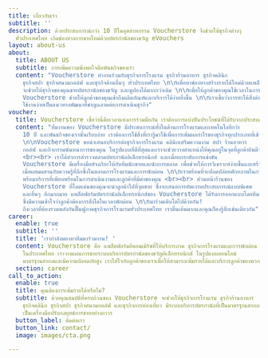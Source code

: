 ```yaml
---
title: เกี่ยวกับเรา
subtitle: ''
description: ด้วยประสบการณ์กว่า 10 ปีในอุตสาหกรรม Voucherstore จึงช่วยให้ธุรกิจต่างๆ
  ทั่วประเทศไทย เกิดช่องทางการขายใหม่ด้วยบัตรกำนัลของขวัญ eVouchers
layout: about-us
about:
  title: ABOUT US
  subtitle: การเพิ่มความพึงพอใจคือพันธกิจของเรา
  content: "Voucherstore ทำงานร่วมกับธุรกิจการโรงแรม ธุรกิจร้านอาหาร ธุรกิจคลินิก
    ธุรกิจสปา ธุรกิจสนามกอล์ฟ และธุรกิจด้านอื่นๆ ทั่วประเทศไทย \n\nเพื่อหาช่องทางสร้างรายได้ใหม่ด้วยแพล็ตฟอร์มอีคอมเมิร์ซของเรา
    จะช่วยให้ธุรกิจของคุณขายบัตรกำนัลของขวัญ และคูปองได้มากกว่าเดิม \n\nเพื่อให้ลูกค้าของคุณใช้เวลาในการพักผ่อนอย่างมีความสุข
    Voucherstore ช่วยให้ลูกค้าของคุณเข้าถึงผลิตภัณฑ์และบริการได้ง่ายยิ่งขึ้น \n\nเราเชื่อว่าการทำให้สิ่งต่างๆ
    ใช้งานง่ายเป็นแนวทางพัฒนาที่ชาญฉลาดต่อการดำเนินธุรกิจ"
voucher:
  title: Voucherstore เชื่อว่านี่คือเวลาแห่งการร่วมมือกัน เราต้องการแบ่งปันประโยชน์ที่ได้รับจากประสบการณ์ของเราทั้งหมดให้กับคุณ
  content: "ทีมงานของ Voucherstore มีประสบการณ์ทั้งในด้านการโรงแรมและเทคโนโลยีกว่า
    10 ปี และพันธกิจของเรานั้นเรียบง่าย เราต้องการใช้สิ่งที่เรารู้มาใช้เพื่อการเพิ่มผลกำไรของธุรกิจทุกประเภทที่เข้าร่วมแพล็ตฟอร์มของเรา
    \n\nVoucherstore ขอนำเสนอบริการต่อธุรกิจการโรงแรม คลินิกเสริมความงาม สปา ร้านอาหาร
    กอล์ฟ และกิจกรรมนันทนาการของคุณ ในรูปแบบที่ดีที่สุดและเราจะช่วยวางตำแหน่งให้คุณอยู่ในจุดที่ลูกค้ายินดีจะซื้อ
    <br><br> เราได้ทำการสำรวจตลาดบัตรกำนัลอิเล็กทรอนิกส์ และเมื่อยกระดับการแข่งขัน
    Voucherstore มีเครื่องมืออัจฉริยะให้กับทีมนักขายและนักการตลาด เพื่อช่วยให้การวิเคราะห์ง่ายขึ้นและสร้างโอกาสในการเติบโตมากขึ้น
    เมื่อผสมผสานกับความรู้ที่ลึกซึ้งในตลาดการโรงแรมและการพักผ่อน \n\nเราพร้อมที่จะปลดปล่อยศักยภาพในการสร้างกำไรของคุณ
    พร้อมบริการที่เพียบพร้อมในการดำเนินงานและลูกค้าที่มีค่าของคุณ <br><br> ส่วนหน้าร้านของ
    Voucherstore ที่โดดเด่นของคุณจะนำลูกค้าไปที่จุดขาย ซึ่งจะเสนอการอัพเกรดประสบการณ์แบบพิเศษ
    และอื่นๆ อีกมากมาย แพล็ตฟอร์มบัตรกำนัลอิเล็กทรอนิกส์ของ Voucherstore ได้รับการออกแบบโดยทีมงานมืออาชีพด้านการโรงแรม
    ซึ่งมีความเข้าใจว่าลูกค้าต้องการสิ่งใดในเวลาพักผ่อน \n\nมาร่วมเติบโตไปด้วยกัน!
    ถึงเวลาที่ต้องรวมพลังกันฟื้นฟูภาคธุรกิจการโรงแรมทั่วประเทศไทย เราตื่นเต้นมากและคุณก็คงรู้สึกเช่นเดียวกัน"
career:
  enable: true
  subtitle: ''
  title: 'เรากำลังมองหาทีมมาร่วมงาน! '
  content: Voucherstore คือ แพล็ตฟอร์มอีคอมเมิร์ซที่ให้บริการภาค ธุรกิจการโรงแรมและการพักผ่อน
    ในประเทศไทย เราวางแผนการขายระบบบริหารบัตรกำนัลของขวัญอิเล็กทรอนิกส์ ในรูปแบบออนไลน์
    มาตรฐานสากลและมีความปลอดภัยสูง เราใส่ใจกับลูกค้าของเราเพื่อให้สามารถเพิ่มรายได้และบริการลูกค้าของพวกเขาให้ดียิ่งขึ้น
  section: career
call_to_action:
  enable: true
  title: คุณต้องการเพิ่มรายได้หรือไม่?
  subtitle: ด้วยคุณสมบัติที่ครบถ้วนของ Voucherstore จะช่วยให้ธุรกิจการโรงแรม ธุรกิจร้านอาหาร
    ธุรกิจคลินิก ธุรกิจสปา ธุรกิจสนามกอล์ฟ และธุรกิจการท่องเที่ยว มีระบบบริหารบัตรกำนัลที่เป็นมาตรฐานสากลและมีความปลอดภัย
    เป็นเครื่องมือปรับกลยุทธ์การขายอย่างถาวร
  button_label: ติดต่อเรา
  button_link: contact/
  image: images/cta.png

---
```

